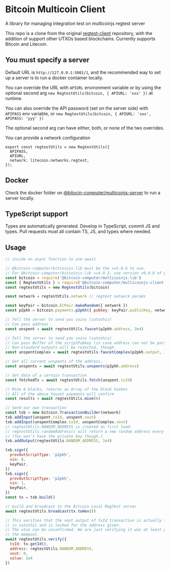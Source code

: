 # Bitcoin Multicoin Client
A library for managing integration test on multicoinjs regtest server

This repo is a clone from the original [regtest-client](https://github.com/bitcoinjs/regtest-client.git) repository, with the addition of support other UTXOs based blockchains.
Currently supports Bitcoin and Litecoin.

## You must specify a server

Default URL is `http://127.0.0.1:5001/1`, and the recommended way to set up a server
is to run a docker container locally.

You can override the URL with `APIURL` environment variable or by using the
optional second arg `new RegtestUtils(bitcoin, { APIURL: 'xxx' })` at runtime.

You can also override the API password (set on the server side) with `APIPASS`
env variable, or `new RegtestUtils(bitcoin, { APIURL: 'xxx', APIPASS: 'yyy' })`

The optional second arg can have either, both, or none of the two overrides.

You can provide a network configuration 

````
export const regtestUtils = new RegtestUtils({
  APIPASS,
  APIURL,
  network: litecoin.networks.regtest,
});
````

## Docker

Check the docker folder on [@bitocin-computer/mutlicoinjs-server](https://github.com/bitcoin-computer/multicoinjs-server)
to run a server locally.

## TypeScript support

Types are automatically generated. Develop in TypeScript, commit JS and types.
Pull requests must all contain TS, JS, and types where needed.

## Usage

```js
// inside an async function to use await

// @bitcoin-computer/bitcoinjs-lib must be the >=5.0.6 to use.
// For @bitcoin-computer/bitcoinjs-lib >=4.0.3, use version v0.0.8 of @bitcoin-computer/multicoinjs-client
const bitcoin = require('@bitcoin-computer/multicoinjs-lib')
const { RegtestUtils } = require('@bitcoin-computer/multicoinjs-client')
const regtestUtils = new RegtestUtils(bitcoin)

const network = regtestUtils.network // regtest network params

const keyPair = bitcoin.ECPair.makeRandom({ network })
const p2pkh = bitcoin.payments.p2pkh({ pubkey: keyPair.publicKey, network })

// Tell the server to send you coins (satoshis)
// Can pass address
const unspent = await regtestUtils.faucet(p2pkh.address, 2e4)

// Tell the server to send you coins (satoshis)
// Can pass Buffer of the scriptPubkey (in case address can not be parsed by bitcoinjs-lib)
// Non-standard outputs will be rejected, though.
const unspentComplex = await regtestUtils.faucetComplex(p2pkh.output, 1e4)

// Get all current unspents of the address.
const unspents = await regtestUtils.unspents(p2pkh.address)

// Get data of a certain transaction
const fetchedTx = await regtestUtils.fetch(unspent.txId)

// Mine 6 blocks, returns an Array of the block hashes
// All of the above faucet payments will confirm
const results = await regtestUtils.mine(6)

// Send our own transaction
const txb = new bitcoin.TransactionBuilder(network)
txb.addInput(unspent.txId, unspent.vout)
txb.addInput(unspentComplex.txId, unspentComplex.vout)
// regtestUtils.RANDOM_ADDRESS is created on first load.
// regtestUtils.randomAddress() will return a new random address every time.
// (You won't have the private key though.)
txb.addOutput(regtestUtils.RANDOM_ADDRESS, 1e4)

txb.sign({
  prevOutScriptType: 'p2pkh',
  vin: 0,
  keyPair,
})
txb.sign({
  prevOutScriptType: 'p2pkh',
  vin: 1,
  keyPair,
})
const tx = txb.build()

// build and broadcast to the Bitcoin Local RegTest server
await regtestUtils.broadcast(tx.toHex())

// This verifies that the vout output of txId transaction is actually for value
// in satoshis and is locked for the address given.
// The utxo can be unconfirmed. We are just verifying it was at least placed in
// the mempool.
await regtestUtils.verify({
  txId: tx.getId(),
  address: regtestUtils.RANDOM_ADDRESS,
  vout: 0,
  value: 1e4
})

```